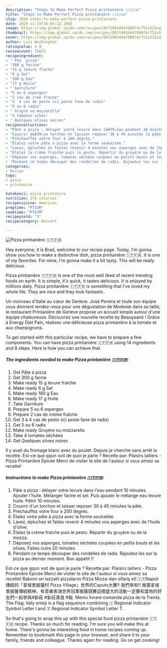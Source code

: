 ```yaml
---
description: "Steps to Make Perfect Pizza printanière 🇮🇹🇫🇷"
title: "Steps to Make Perfect Pizza printanière 🇮🇹🇫🇷"
slug: 1816-steps-to-make-perfect-pizza-printaniere
date: 2020-11-25T16:04:22.168Z
image: https://img-global.cpcdn.com/recipes/8671965dd4708974/751x532cq70/pizza-printaniere-🇮🇹🇫🇷-photo-principale-de-la-recette.jpg
thumbnail: https://img-global.cpcdn.com/recipes/8671965dd4708974/751x532cq70/pizza-printaniere-🇮🇹🇫🇷-photo-principale-de-la-recette.jpg
cover: https://img-global.cpcdn.com/recipes/8671965dd4708974/751x532cq70/pizza-printaniere-🇮🇹🇫🇷-photo-principale-de-la-recette.jpg
author: Luis Washington
ratingvalue: 4.9
reviewcount: 15672
recipeingredient:
- " Pte  pizza"
- "300 g farine"
- "15 g levure frache"
- "6 g Sel"
- "180 g Eau"
- "17 g Huile"
- " Garniture"
- "5 ou 6 asperges"
- "2 cas de crme frache"
- "3  4 cas de pesto ici pesto fane de radis"
- "5 ou 6 radis"
- " Gruyre ou mozzarella"
- "4 tomates sches"
- " Quelques olives noires"
recipeinstructions:
- "Pâte a pizza : délayer votre levure dans l&#39;eau pendant 10 minutes. Ajouter l&#39;huile. Mélanger farine et sel. Puis ajouter le mélange eau levure huile. Pétrir 10 minutes."
- "Couvrir d&#39;un torchon et laisser reposer 30 à 45 minutes la pâte."
- "Préchauffez votre four à 200 degrés."
- "Étalez votre pâte à pizza avec la forme souhaitée."
- "Lavez, épluchez et faites revenir 4 minutes vos asperges avec de l&#39;huile d&#39;olive."
- "Étalez la crème fraiche puis le pesto. Répartir du gruyère ou de la mozza."
- "Déposez vos asperges, tomates séchées coupées en petits bouts et les olives. Faites cuire 20 minutes."
- "Pendant ce temps découper des rondelles de radis. Rajoutez les sur la pizza au dernier moment. Bon appétit !!"
categories:
- Recipe
tags:
- pizza
- printanire

katakunci: pizza printanire 
nutrition: 279 calories
recipecuisine: American
preptime: "PT33M"
cooktime: "PT47M"
recipeyield: "3"
recipecategory: Dessert

---
```



![Pizza printanière 🇮🇹🇫🇷](https://img-global.cpcdn.com/recipes/8671965dd4708974/751x532cq70/pizza-printaniere-🇮🇹🇫🇷-photo-principale-de-la-recette.jpg)

Hey everyone, it is Brad, welcome to our recipe page. Today, I'm gonna show you how to make a distinctive dish, pizza printanière 🇮🇹🇫🇷. It is one of my favorites. For mine, I'm gonna make it a bit tasty. This will be really delicious.

Pizza printanière 🇮🇹🇫🇷 is one of the most well liked of recent trending foods on earth. It is simple, it's quick, it tastes delicious. It is enjoyed by millions daily. Pizza printanière 🇮🇹🇫🇷 is something that I've loved my whole life. They are nice and they look fantastic.

Un morceau d&#39;Italie au cœur de Genève. José Pereira et toute son équipe vous donnent rendez-vous pour une dégustation de Modeste dans sa taille, le restaurant Printanière de Genève propose un accueil simple autour d&#39;une équipe chaleureuse. Découvrez une nouvelle recette by Beauysané ! Grâce à Energy Diet Pain, réalisez une délicieuse pizza printanière à la tomate et aux champignons.


To get started with this particular recipe, we have to prepare a few components. You can have pizza printanière 🇮🇹🇫🇷 using 14 ingredients and 8 steps. Here is how you can achieve that.

<!--inarticleads1-->

##### The ingredients needed to make Pizza printanière 🇮🇹🇫🇷:

1. Get  Pâte à pizza
1. Get 300 g farine
1. Make ready 15 g levure fraîche
1. Make ready 6 g Sel
1. Make ready 180 g Eau
1. Make ready 17 g Huile
1. Take  Garniture
1. Prepare 5 ou 6 asperges
1. Prepare 2 cas de crème fraîche
1. Get 3 à 4 cas de pesto (ici pesto fane de radis)
1. Get 5 ou 6 radis
1. Make ready  Gruyère ou mozzarella
1. Take 4 tomates séchées
1. Get  Quelques olives noires


Il y avait du fromage blanc avec du poulet. Depuis je cherche sans arrêt la recette. Est-ce que qqun voit de quoi je parle ? Recette par: Plaisirs laitiers - Pizza Printanière Épicée Merci de visiter le site de l&#39;auteur si vous aimez sa recette! 

<!--inarticleads2-->

##### Instructions to make Pizza printanière 🇮🇹🇫🇷:

1. Pâte a pizza : délayer votre levure dans l&#39;eau pendant 10 minutes. Ajouter l&#39;huile. Mélanger farine et sel. Puis ajouter le mélange eau levure huile. Pétrir 10 minutes.
1. Couvrir d&#39;un torchon et laisser reposer 30 à 45 minutes la pâte.
1. Préchauffez votre four à 200 degrés.
1. Étalez votre pâte à pizza avec la forme souhaitée.
1. Lavez, épluchez et faites revenir 4 minutes vos asperges avec de l&#39;huile d&#39;olive.
1. Étalez la crème fraiche puis le pesto. Répartir du gruyère ou de la mozza.
1. Déposez vos asperges, tomates séchées coupées en petits bouts et les olives. Faites cuire 20 minutes.
1. Pendant ce temps découper des rondelles de radis. Rajoutez les sur la pizza au dernier moment. Bon appétit !!


Est-ce que qqun voit de quoi je parle ? Recette par: Plaisirs laitiers - Pizza Printanière Épicée Merci de visiter le site de l&#39;auteur si vous aimez sa recette! Bakının ən ləzzətli pizzalarını Pizza Mizza-dan sifariş et! 🇮🇹Napoli傳統的「拿坡里披薩村 Pizza Village」世界的Caputo大賽!! 我們來啦!! 推廣拿坡里披薩傳統精神，有音樂表演世界冠軍披薩競賽這樣盛大的活動一定要和當地的好友們一起參與#新莊 #新莊美食 #板. Meniu livrare comanda pizza de la Trenta. The Flag: Italy emoji is a flag sequence combining 🇮 Regional Indicator Symbol Letter I and 🇹 Regional Indicator Symbol Letter T. 

So that's going to wrap this up with this special food pizza printanière 🇮🇹🇫🇷 recipe. Thanks so much for reading. I'm sure you will make this at home. There's gonna be interesting food in home recipes coming up. Remember to bookmark this page in your browser, and share it to your family, friends and colleague. Thanks again for reading. Go on get cooking!
